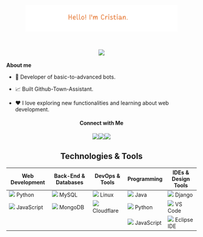 <p align="center"><a href="https://github.com/Cristian-Mancera"><img width="80%" alt="Hello, I'm Cristian!" src="https://github.com/Cristian-Mancera/Cristian-Mancera/blob/main/Hello.png" /></a></p>

<br />

<div align="center">

[![](https://komarev.com/ghpvc/?username=Cristian-Mancera&color=007bff&label=Profile+Views&style=for-the-badge)]()

</div>

**About me**

- 💼 Developer of basic-to-advanced bots.  

- 📈 Built Github-Town-Assistant.

- ❤️ I love exploring new functionalities and learning about web development.

<div align="center">

#### Connect with Me

<code><a href="https://www.linkedin.com/in/cristian-mancera-156235337/" target="_blank"><img height="25" src="https://skillicons.dev/icons?i=linkedin"></a></code><code><a href="https://discord.gg/KX3HGZKZtx" target="_blank"><img height="25" src="https://skillicons.dev/icons?i=discord"></a></code><code><a href="https://github.com/Cristian-Mancera" target="_blank"><img height="25" src="https://skillicons.dev/icons?i=github"></a></code>


## Technologies & Tools

| **Web Development**                                                                 | **Back-End & Databases**                                     | **DevOps & Tools**                           | **Programming**                                          | **IDEs & Design Tools**                           |
|--------------------------------------------------------------------------------------|-------------------------------------------------------------|----------------------------------------------|----------------------------------------------------------|---------------------------------------------------|
| <code><a href="https://github.com/topics/python" target="_blank"><img height="25" src="https://skillicons.dev/icons?i=py"></a></code> Python | <code><a href="https://github.com/topics/mysql" target="_blank"><img height="25" src="https://skillicons.dev/icons?i=mysql"></a></code> MySQL | <code><a href="https://github.com/topics/linux" target="_blank"><img height="25" src="https://skillicons.dev/icons?i=linux"></a></code> Linux | <code><a href="https://github.com/topics/java" target="_blank"><img height="25" src="https://skillicons.dev/icons?i=java"></a></code> Java | <code><a href="https://github.com/topics/django" target="_blank"><img height="25" src="https://skillicons.dev/icons?i=django"></a></code> Django |
| <code><a href="https://github.com/topics/javascript" target="_blank"><img height="25" src="https://skillicons.dev/icons?i=js"></a></code> JavaScript | <code><a href="https://github.com/topics/mongodb" target="_blank"><img height="25" src="https://skillicons.dev/icons?i=mongodb"></a></code> MongoDB | <code><a href="https://github.com/topics/cloudflare" target="_blank"><img height="25" src="https://skillicons.dev/icons?i=cloudflare"></a></code> Cloudflare | <code><a href="https://github.com/topics/python" target="_blank"><img height="25" src="https://skillicons.dev/icons?i=py"></a></code> Python | <code><a href="https://github.com/topics/vscode" target="_blank"><img height="25" src="https://skillicons.dev/icons?i=vscode"></a></code> VS Code |
|                                                                                      |                                                             |                                              | <code><a href="https://github.com/topics/javascript" target="_blank"><img height="25" src="https://skillicons.dev/icons?i=js"></a></code> JavaScript | <code><a href="https://github.com/topics/eclipse" target="_blank"><img height="25" src="https://skillicons.dev/icons?i=eclipse"></a></code> Eclipse IDE |

</div>

